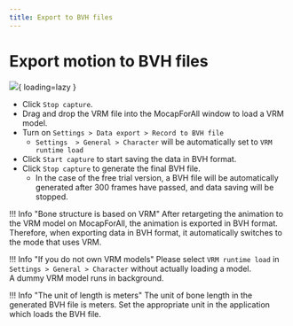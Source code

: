 ```yaml
---
title: Export to BVH files
---
```


# Export motion to BVH files

![](../../images/Settings-DataExport-BVH.gif){ loading=lazy }

- Click `Stop capture`.
- Drag and drop the VRM file into the MocapForAll window to load a VRM model.
- Turn on `Settings > Data export > Record to BVH file`
    - `Settings  > General > Character` will be automatically set to `VRM runtime load`
- Click `Start capture` to start saving the data in BVH format.
- Click `Stop capture` to generate the final BVH file.
    - In the case of the free trial version, a BVH file will be automatically generated after 300 frames have passed, and data saving will be stopped.

!!! Info "Bone structure is based on VRM"
    After retargeting the animation to the VRM model on MocapForAll, the animation is exported in BVH format.  
    Therefore, when exporting data in BVH format, it automatically switches to the mode that uses VRM.  

!!! Info "If you do not own VRM models"
    Please select `VRM runtime load` in `Settings > General > Character` without actually loading a model.  
    A dummy VRM model runs in background.  

!!! Info "The unit of length is meters"
    The unit of bone length in the generated BVH file is meters. Set the appropriate unit in the application which loads the BVH file.